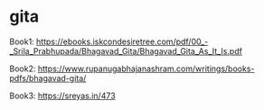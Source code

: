 # gita

Book1: https://ebooks.iskcondesiretree.com/pdf/00_-_Srila_Prabhupada/Bhagavad_Gita/Bhagavad_Gita_As_It_Is.pdf

Book2: https://www.rupanugabhajanashram.com/writings/books-pdfs/bhagavad-gita/

Book3: https://sreyas.in/473


